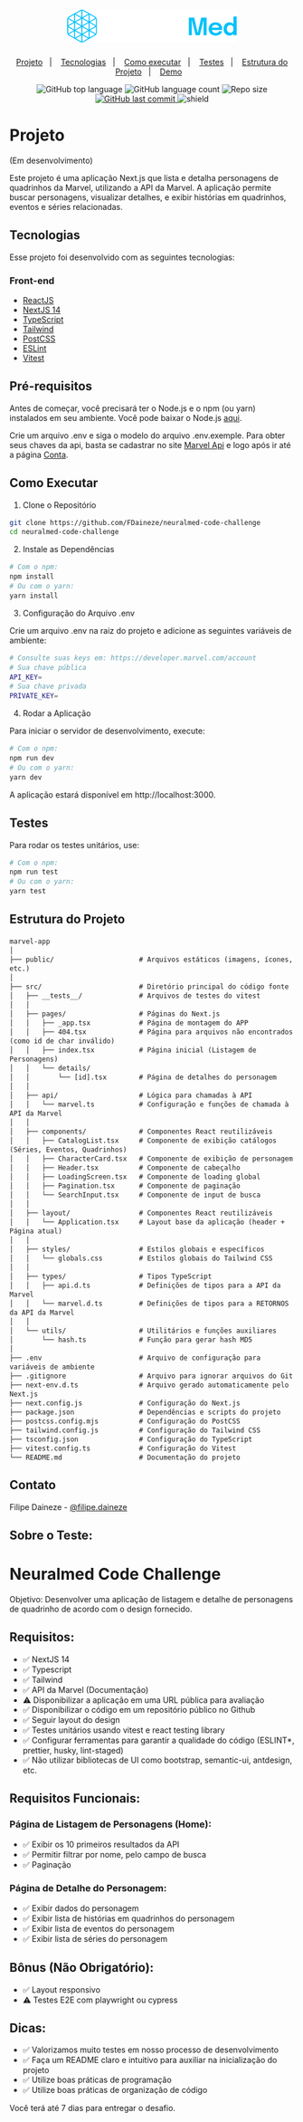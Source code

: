 <h1 align="center">
    <img alt="NeuralMed" title="NeuralMed" src=".github/logo.svg" width="300px" />
</h1>

<p align="center">
  <a href="#projeto">Projeto</a>&nbsp;&nbsp;&nbsp;|&nbsp;&nbsp;&nbsp;
  <a href="#tecnologias">Tecnologias</a>&nbsp;&nbsp;&nbsp;|&nbsp;&nbsp;&nbsp;
  <a href="#como-executar">Como executar</a>&nbsp;&nbsp;&nbsp;|&nbsp;&nbsp;&nbsp;
  <a href="#testes">Testes</a>&nbsp;&nbsp;&nbsp;|&nbsp;&nbsp;&nbsp;
  <a href="#estrutura-do-projeto">Estrutura do Projeto</a>&nbsp;&nbsp;&nbsp;|&nbsp;&nbsp;&nbsp;
  <a href="https://google.com/">Demo</a>&nbsp;&nbsp;&nbsp;
</p>

<p align="center">
  <img 
    alt="GitHub top language" 
    src="https://img.shields.io/github/languages/top/fdaineze/neuralmed-code-challenge"
  >
  <img 
    alt="GitHub language count" 
    src="https://img.shields.io/github/languages/count/fdaineze/neuralmed-code-challenge"
  >
  <img 
    alt="Repo size" 
    src="https://img.shields.io/github/repo-size/fdaineze/neuralmed-code-challenge"
  >
  <a href="https://github.com/fdaineze/neuralmed-code-challenge/commits/master">
    <img 
      alt="GitHub last commit" 
      src="https://img.shields.io/github/last-commit/fdaineze/neuralmed-code-challenge"
    >
  </a>
  <img src="https://img.shields.io/badge/version-1.0.0-red" alt="shield" />
</p>

# Projeto
(Em desenvolvimento)

Este projeto é uma aplicação Next.js que lista e detalha personagens de quadrinhos da Marvel, utilizando a API da Marvel. A aplicação permite buscar personagens, visualizar detalhes, e exibir histórias em quadrinhos, eventos e séries relacionadas.

## Tecnologias

Esse projeto foi desenvolvido com as seguintes tecnologias:

### Front-end
- [ReactJS](https://github.com/facebook/react)
- [NextJS 14](https://github.com/vercel/next.js)
- [TypeScript](https://github.com/microsoft/TypeScript)
- [Tailwind](https://github.com/tailwindlabs/tailwindcss)
- [PostCSS](https://github.com/postcss/postcss)
- [ESLint](https://github.com/eslint/eslint)
- [Vitest](https://github.com/vitest-dev/vitest)

## Pré-requisitos
Antes de começar, você precisará ter o Node.js e o npm (ou yarn) instalados em seu ambiente. Você pode baixar o Node.js [aqui](https://nodejs.org/en).

Crie um arquivo .env e siga o modelo do arquivo .env.exemple. Para obter seus chaves da api, basta se cadastrar no site [Marvel Api](https://developer.marvel.com/) e logo após ir até a página [Conta](https://developer.marvel.com/account).

## Como Executar

1. Clone o Repositório

```bash
git clone https://github.com/FDaineze/neuralmed-code-challenge
cd neuralmed-code-challenge
```

2. Instale as Dependências

```bash
# Com o npm:
npm install
# Ou com o yarn:
yarn install
```

3. Configuração do Arquivo .env

Crie um arquivo .env na raiz do projeto e adicione as seguintes variáveis de ambiente:

```bash
# Consulte suas keys em: https://developer.marvel.com/account
# Sua chave pública
API_KEY=
# Sua chave privada
PRIVATE_KEY=
```

4. Rodar a Aplicação

Para iniciar o servidor de desenvolvimento, execute:

```bash
# Com o npm:
npm run dev
# Ou com o yarn:
yarn dev
```

A aplicação estará disponível em http://localhost:3000.

## Testes

Para rodar os testes unitários, use:

```bash
# Com o npm:
npm run test
# Ou com o yarn:
yarn test
```

## Estrutura do Projeto
```
marvel-app
│
├── public/                     # Arquivos estáticos (imagens, ícones, etc.)
│
├── src/                        # Diretório principal do código fonte
│   ├── __tests__/              # Arquivos de testes do vitest
│   │
│   ├── pages/                  # Páginas do Next.js
│   │   ├── _app.tsx            # Página de montagem do APP
│   │   ├── 404.tsx             # Página para arquivos não encontrados (como id de char inválido)
│   │   ├── index.tsx           # Página inicial (Listagem de Personagens)
│   │   └── details/            
│   │       └── [id].tsx        # Página de detalhes do personagem
│   │
│   ├── api/                    # Lógica para chamadas à API
│   │   └── marvel.ts           # Configuração e funções de chamada à API da Marvel
│   │
│   ├── components/             # Componentes React reutilizáveis
│   │   ├── CatalogList.tsx     # Componente de exibição catálogos (Séries, Eventos, Quadrinhos)
│   │   ├── CharacterCard.tsx   # Componente de exibição de personagem
│   │   ├── Header.tsx          # Componente de cabeçalho
│   │   ├── LoadingScreen.tsx   # Componente de loading global
│   │   ├── Pagination.tsx      # Componente de paginação
│   │   └── SearchInput.tsx     # Componente de input de busca
│   │
│   ├── layout/                 # Componentes React reutilizáveis
│   │   └── Application.tsx     # Layout base da aplicação (header + Página atual)
│   │
│   ├── styles/                 # Estilos globais e específicos
│   │   └── globals.css         # Estilos globais do Tailwind CSS
│   │
│   ├── types/                  # Tipos TypeScript
│   │   ├── api.d.ts            # Definições de tipos para a API da Marvel
│   │   └── marvel.d.ts         # Definições de tipos para a RETORNOS da API da Marvel
│   │
│   └── utils/                  # Utilitários e funções auxiliares
│       └── hash.ts             # Função para gerar hash MD5
│
├── .env                        # Arquivo de configuração para variáveis de ambiente
├── .gitignore                  # Arquivo para ignorar arquivos do Git
├── next-env.d.ts               # Arquivo gerado automaticamente pelo Next.js
├── next.config.js              # Configuração do Next.js
├── package.json                # Dependências e scripts do projeto
├── postcss.config.mjs          # Configuração do PostCSS
├── tailwind.config.js          # Configuração do Tailwind CSS
├── tsconfig.json               # Configuração do TypeScript
├── vitest.config.ts            # Configuração do Vitest
└── README.md                   # Documentação do projeto
```

## Contato
Filipe Daineze - [@filipe.daineze](https://www.linkedin.com/in/filipe-daineze/)

## Sobre o Teste:

# Neuralmed Code Challenge

Objetivo: Desenvolver uma aplicação de listagem e detalhe de personagens de quadrinho de acordo com o design fornecido.

## Requisitos:

- ✅ NextJS 14
- ✅ Typescript
- ✅ Tailwind
- ✅ API da Marvel (Documentação)
- ⚠️ Disponibilizar a aplicação em uma URL pública para avaliação
- ✅ Disponibilizar o código em um repositório público no Github
- ✅ Seguir layout do design
- ✅ Testes unitários usando vitest e react testing library
- ✅ Configurar ferramentas para garantir a qualidade do código (ESLINT*, prettier, husky, lint-staged)
- ✅ Não utilizar bibliotecas de UI como bootstrap, semantic-ui, antdesign, etc.

## Requisitos Funcionais:

### Página de Listagem de Personagens (Home):

- ✅ Exibir os 10 primeiros resultados da API
- ✅ Permitir filtrar por nome, pelo campo de busca
- ✅ Paginação

### Página de Detalhe do Personagem:

- ✅ Exibir dados do personagem
- ✅ Exibir lista de histórias em quadrinhos do personagem
- ✅ Exibir lista de eventos do personagem
- ✅ Exibir lista de séries do personagem

## Bônus (Não Obrigatório):

- ✅ Layout responsivo
- ⚠️ Testes E2E com playwright ou cypress

## Dicas:

- ✅ Valorizamos muito testes em nosso processo de desenvolvimento
- ✅ Faça um README claro e intuitivo para auxiliar na inicialização do projeto
- ✅ Utilize boas práticas de programação
- ✅ Utilize boas práticas de organização de código

Você terá até 7 dias para entregar o desafio.
